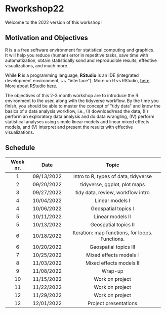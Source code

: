 # Rworkshop22  
Welcome to the 2022 version of this workshop!  
## Motivation and Objectives  
R is a a free software environment for statistical computing and graphics.  
It will help you reduce (human) error in repetitive tasks, save time with automatization, obtain statistically sond and reproducible results, effective visualizations, and much more.  

While **R** is a programming language, **RStudio** is an IDE (integrated development environment, ~~ "interface"). More on R vs RStudio, [here](https://mgimond.github.io/ES218/R_vs_RStudio.html). More about RStudio [here](https://b-rodrigues.github.io/modern_R/getting-to-know-rstudio.html).  

The objectives of this 2-3 month workshop are to introduce the R environment to the user, along with the tidyverse workflow. By the time you finish, you should be able to master the concept of "tidy data" and know the basics of a data analysis workflow, i.e., (I) download/read the data, (II) perform an exploratory data analysis and do data wrangling, (IV) perform statistical analyses using simple linear models and linear mixed effects models, and (V) interpret and present the results with effective visualizations.  

## Schedule  

| Week nr. | Date  | Topic  |
| :-----: | :-: | :-: |
| 1 | 09/13/2022 | Intro to R, types of data, tidyverse |
| 2 | 09/20/2022 | tidyverse, ggplot, plot maps |
| 3 | 09/27/2022 | tidy data, review, workflow intro |
| 4 | 10/04/2022 | Linear models I |
| 4 | 10/06/2022 | Geospatial topics I |
| 5 | 10/11/2022 | Linear models II |
| 5 | 10/13/2022 | Geospatial topics II |
| 6 | 10/18/2022 | Iteration: map functions, for loops. Functions. |
| 6 | 10/20/2022 | Geospatial topics III |
| 7 | 10/25/2022 | Mixed effects models I |
| 8 | 11/03/2022 | Mixed effects models II |
| 9 | 11/08/2022 | Wrap-up |
| 10 | 11/15/2022 | Work on project |
| 11 | 11/22/2022 | Work on project |
| 12 | 11/29/2022 | Work on project |
| 12 | 12/01/2022 | Project presentations |
